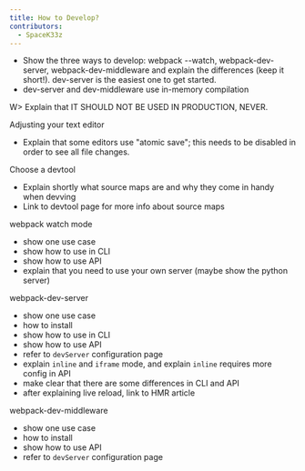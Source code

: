 ```yaml
---
title: How to Develop?
contributors:
  - SpaceK33z
---
```


- Show the three ways to develop: webpack --watch, webpack-dev-server, webpack-dev-middleware and explain the differences (keep it short!). dev-server is the easiest one to get started.
- dev-server and dev-middleware use in-memory compilation

W> Explain that IT SHOULD NOT BE USED IN PRODUCTION, NEVER.

Adjusting your text editor

- Explain that some editors use "atomic save"; this needs to be disabled in order to see all file changes.

Choose a devtool

- Explain shortly what source maps are and why they come in handy when devving
- Link to devtool page for more info about source maps

webpack watch mode

- show one use case
- show how to use in CLI
- show how to use API
- explain that you need to use your own server (maybe show the python server)

webpack-dev-server

- show one use case
- how to install
- show how to use in CLI
- show how to use API
- refer to `devServer` configuration page
- explain `inline` and `iframe` mode, and explain `inline` requires more config in API
- make clear that there are some differences in CLI and API
- after explaining live reload, link to HMR article

webpack-dev-middleware

- show one use case
- how to install
- show how to use API
- refer to `devServer` configuration page


